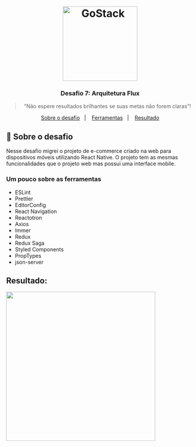 <h1 align="center">
    <img alt="GoStack" src="https://rocketseat-cdn.s3-sa-east-1.amazonaws.com/bootcamp-header.png" width="200px" />
</h1>

<h3 align="center">
  Desafio 7: Arquitetura Flux
</h3>

<blockquote align="center">“Não espere resultados brilhantes se suas metas não forem claras”!</blockquote>


<p align="center">
  <a href="#rocket-sobre-o-desafio">Sobre o desafio</a>&nbsp;&nbsp;&nbsp;|&nbsp;&nbsp;&nbsp;
  <a href="#um-pouco-sobre-as-ferramentas">Ferramentas</a>&nbsp;&nbsp;&nbsp;|&nbsp;&nbsp;&nbsp;
  <a href="#resultado">Resultado</a>
</p>

## :rocket: Sobre o desafio

Nesse desafio migrei o projeto de e-commerce criado na web para dispositivos móveis utilizando React Native. O projeto tem as mesmas funcionalidades que o projeto web mas possui uma interface mobile.

### Um pouco sobre as ferramentas

- ESLint
- Prettier
- EditorConfig
- React Navigation
- Reactotron
- Axios
- Immer
- Redux
- Redux Saga
- Styled Components
- PropTypes
- json-server


## Resultado:

<img src=".github/demo.gif"  height="400">


